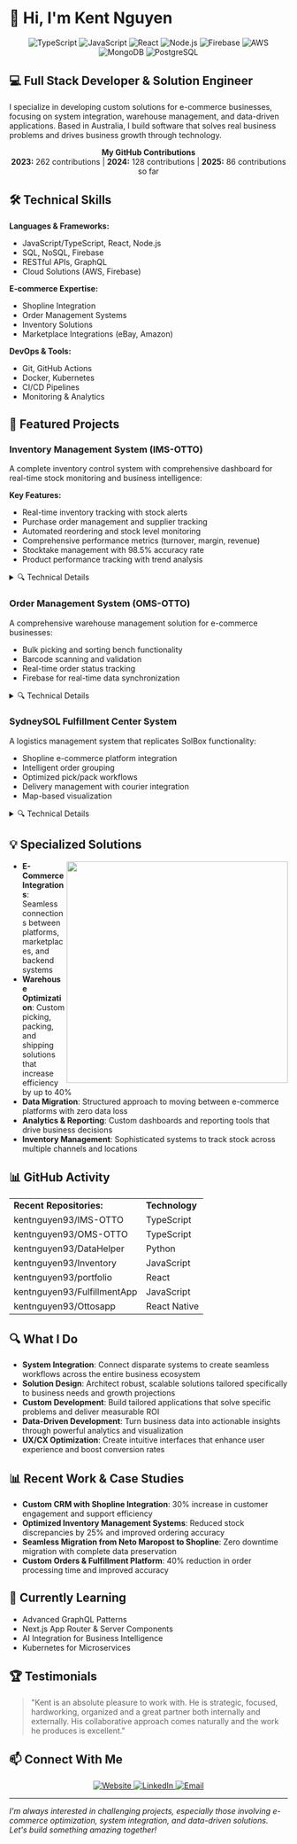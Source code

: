 # 👋 Hi, I'm Kent Nguyen

<div align="center">
  <img src="https://img.shields.io/badge/TypeScript-3178C6?style=for-the-badge&logo=typescript&logoColor=white" alt="TypeScript" />
  <img src="https://img.shields.io/badge/JavaScript-F7DF1E?style=for-the-badge&logo=javascript&logoColor=black" alt="JavaScript" />
  <img src="https://img.shields.io/badge/React-61DAFB?style=for-the-badge&logo=react&logoColor=black" alt="React" />
  <img src="https://img.shields.io/badge/Node.js-339933?style=for-the-badge&logo=nodedotjs&logoColor=white" alt="Node.js" />
  <img src="https://img.shields.io/badge/Firebase-FFCA28?style=for-the-badge&logo=firebase&logoColor=black" alt="Firebase" />
  <img src="https://img.shields.io/badge/AWS-232F3E?style=for-the-badge&logo=amazonaws&logoColor=white" alt="AWS" />
  <img src="https://img.shields.io/badge/MongoDB-47A248?style=for-the-badge&logo=mongodb&logoColor=white" alt="MongoDB" />
  <img src="https://img.shields.io/badge/PostgreSQL-4169E1?style=for-the-badge&logo=postgresql&logoColor=white" alt="PostgreSQL" />
</div>

## 💻 Full Stack Developer & Solution Engineer

I specialize in developing custom solutions for e-commerce businesses, focusing on system integration, warehouse management, and data-driven applications. Based in Australia, I build software that solves real business problems and drives business growth through technology.

<div align="center">
  <b>My GitHub Contributions</b><br>
  <b>2023:</b> 262 contributions | <b>2024:</b> 128 contributions | <b>2025:</b> 86 contributions so far
</div>

## 🛠️ Technical Skills

**Languages & Frameworks:**
- JavaScript/TypeScript, React, Node.js
- SQL, NoSQL, Firebase
- RESTful APIs, GraphQL
- Cloud Solutions (AWS, Firebase)

**E-commerce Expertise:**
- Shopline Integration
- Order Management Systems
- Inventory Solutions
- Marketplace Integrations (eBay, Amazon)

**DevOps & Tools:**
- Git, GitHub Actions
- Docker, Kubernetes
- CI/CD Pipelines
- Monitoring & Analytics

## 🚀 Featured Projects

### Inventory Management System (IMS-OTTO)
A complete inventory control system with comprehensive dashboard for real-time stock monitoring and business intelligence:

**Key Features:**
- Real-time inventory tracking with stock alerts
- Purchase order management and supplier tracking
- Automated reordering and stock level monitoring
- Comprehensive performance metrics (turnover, margin, revenue)
- Stocktake management with 98.5% accuracy rate
- Product performance tracking with trend analysis

<details>
  <summary>🔍 Technical Details</summary>
  
  - **Frontend**: React with TypeScript, Material UI
  - **Backend**: Node.js/Express with REST API
  - **Database**: MongoDB for flexible document storage
  - **Authentication**: JWT with role-based access control
  - **State Management**: Redux for global state
  - **Charts**: Recharts for data visualization
  - **Responsive Design**: Mobile-friendly interface
</details>

### Order Management System (OMS-OTTO)
A comprehensive warehouse management solution for e-commerce businesses:
- Bulk picking and sorting bench functionality
- Barcode scanning and validation
- Real-time order status tracking
- Firebase for real-time data synchronization

<details>
  <summary>🔍 Technical Details</summary>
  
  - **Frontend**: React 18 with TypeScript, Material-UI
  - **Backend**: Node.js/Express
  - **Database**: Firebase Firestore
  - **Authentication**: Firebase Auth
  - **State Management**: Redux Toolkit
  - **PDF Generation**: React-PDF
</details>

### SydneySOL Fulfillment Center System
A logistics management system that replicates SolBox functionality:
- Shopline e-commerce platform integration
- Intelligent order grouping
- Optimized pick/pack workflows
- Delivery management with courier integration
- Map-based visualization

<details>
  <summary>🔍 Technical Details</summary>
  
  - **Frontend**: React with Material-UI
  - **Backend**: Node.js with Express
  - **Database**: MongoDB
  - **Maps**: Mapbox GL JS
  - **State Management**: Redux
  - **API Communication**: Axios
  - **Realtime Updates**: Socket.io
</details>

## 💡 Specialized Solutions

<img align="right" width="400" src="https://github-readme-streak-stats.herokuapp.com/?user=kentnguyen93&theme=tokyonight" />

- **E-Commerce Integrations**: Seamless connections between platforms, marketplaces, and backend systems
- **Warehouse Optimization**: Custom picking, packing, and shipping solutions that increase efficiency by up to 40%
- **Data Migration**: Structured approach to moving between e-commerce platforms with zero data loss
- **Analytics & Reporting**: Custom dashboards and reporting tools that drive business decisions
- **Inventory Management**: Sophisticated systems to track stock across multiple channels and locations

## 📊 GitHub Activity

<div align="center">
  <table>
    <tr>
      <td><b>Recent Repositories:</b></td>
      <td><b>Technology</b></td>
    </tr>
    <tr>
      <td>kentnguyen93/IMS-OTTO</td>
      <td>TypeScript</td>
    </tr>
    <tr>
      <td>kentnguyen93/OMS-OTTO</td>
      <td>TypeScript</td>
    </tr>
    <tr>
      <td>kentnguyen93/DataHelper</td>
      <td>Python</td>
    </tr>
    <tr>
      <td>kentnguyen93/Inventory</td>
      <td>JavaScript</td>
    </tr>
    <tr>
      <td>kentnguyen93/portfolio</td>
      <td>React</td>
    </tr>
    <tr>
      <td>kentnguyen93/FulfillmentApp</td>
      <td>JavaScript</td>
    </tr>
    <tr>
      <td>kentnguyen93/Ottosapp</td>
      <td>React Native</td>
    </tr>
  </table>
</div>

## 🔍 What I Do

- **System Integration**: Connect disparate systems to create seamless workflows across the entire business ecosystem
- **Solution Design**: Architect robust, scalable solutions tailored specifically to business needs and growth projections
- **Custom Development**: Build tailored applications that solve specific problems and deliver measurable ROI
- **Data-Driven Development**: Turn business data into actionable insights through powerful analytics and visualization
- **UX/CX Optimization**: Create intuitive interfaces that enhance user experience and boost conversion rates

## 📊 Recent Work & Case Studies

- **Custom CRM with Shopline Integration**: 30% increase in customer engagement and support efficiency
- **Optimized Inventory Management Systems**: Reduced stock discrepancies by 25% and improved ordering accuracy
- **Seamless Migration from Neto Maropost to Shopline**: Zero downtime migration with complete data preservation
- **Custom Orders & Fulfillment Platform**: 40% reduction in order processing time and improved accuracy

## 🌱 Currently Learning

- Advanced GraphQL Patterns
- Next.js App Router & Server Components
- AI Integration for Business Intelligence
- Kubernetes for Microservices

## 🏆 Testimonials

> "Kent is an absolute pleasure to work with. He is strategic, focused, hardworking, organized and a great partner both internally and externally. His collaborative approach comes naturally and the work he produces is excellent."

## 📫 Connect With Me

<div align="center">
  <a href="https://www.skttech.com.au">
    <img src="https://img.shields.io/badge/Website-skttech.com.au-blue?style=for-the-badge&logo=globe&logoColor=white" alt="Website" />
  </a>
  <a href="https://www.linkedin.com/in/kent-nguyen-0bb055266/">
    <img src="https://img.shields.io/badge/LinkedIn-kent--nguyen-blue?style=for-the-badge&logo=linkedin&logoColor=white" alt="LinkedIn" />
  </a>
  <a href="mailto:Kent.Nguyen@skttech.com.au">
    <img src="https://img.shields.io/badge/Email-Kent.Nguyen@skttech.com.au-red?style=for-the-badge&logo=gmail&logoColor=white" alt="Email" />
  </a>
</div>

---

*I'm always interested in challenging projects, especially those involving e-commerce optimization, system integration, and data-driven solutions. Let's build something amazing together!*
